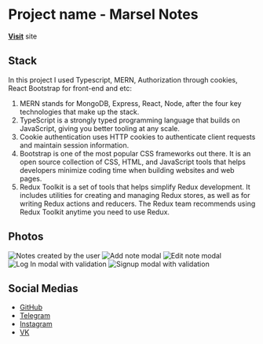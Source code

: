# Project name - Marsel Notes
**[Visit]()** site

## Stack
In this project I used Typescript, MERN, Authorization through cookies, React Bootstrap for front-end and etc:
1. MERN stands for MongoDB, Express, React, Node, after the four key technologies that make up the stack.
2. TypeScript is a strongly typed programming language that builds on JavaScript, giving you better tooling at any scale.
3. Cookie authentication uses HTTP cookies to authenticate client requests and maintain session information.
4. Bootstrap is one of the most popular CSS frameworks out there. It is an open source collection of CSS, HTML, and JavaScript tools that helps developers minimize coding time when building websites and web pages.
5. Redux Toolkit is a set of tools that helps simplify Redux development. It includes utilities for creating and managing Redux stores, as well as for writing Redux actions and reducers. The Redux team recommends using Redux Toolkit anytime you need to use Redux.

## Photos
![Notes created by the user](https://res.cloudinary.com/dttlmitix/image/upload/v1677869977/localhost_3000__2_bw6had.png "Notes created by the user")
![Add note modal](https://res.cloudinary.com/dttlmitix/image/upload/v1677870165/localhost_3000__3_jesb6j.png "Add note modal")
![Edit note modal](https://res.cloudinary.com/dttlmitix/image/upload/v1677870240/localhost_3000__4_jkdupl.png "Edit note modal")
![Log In modal with validation](https://res.cloudinary.com/dttlmitix/image/upload/v1677870320/localhost_3000__5_ens6yt.png "Log In modal with validation")
![Signup modal with validation](https://res.cloudinary.com/dttlmitix/image/upload/v1677870449/localhost_3000__6_yg6voo.png "Signup modal with validation")

## Social Medias
* [GitHub](https://github.com/MarselBisengaliev)
* [Telegram](https://t.me/marsel_bisengaliev)
* [Instagram](https://www.instagram.com/marsel_bisengaliev/)
* [VK](https://vk.com/marsel_bisengaliev)


